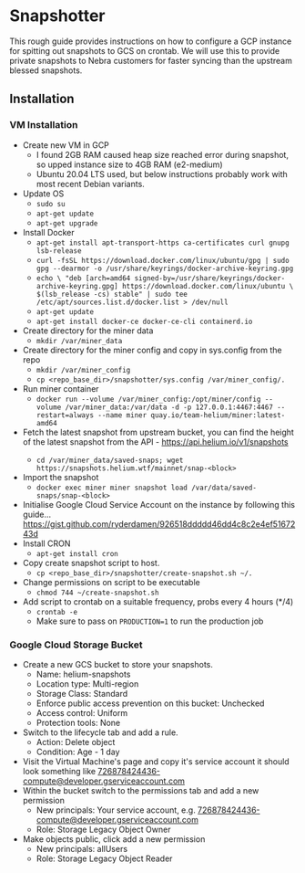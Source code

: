 # Snapshotter

This rough guide provides instructions on how to configure a GCP instance for spitting out snapshots to GCS on crontab. We
will use this to provide private snapshots to Nebra customers for faster syncing than the upstream blessed snapshots.

## Installation
### VM Installation

* Create new VM in GCP
  * I found 2GB RAM caused heap size reached error during snapshot, so upped instance size to 4GB RAM (e2-medium)
  * Ubuntu 20.04 LTS used, but below instructions probably work with most recent Debian variants.
* Update OS
  * `sudo su`
  * `apt-get update`
  * `apt-get upgrade`
* Install Docker
  * `apt-get install apt-transport-https ca-certificates curl gnupg lsb-release`
  * `curl -fsSL https://download.docker.com/linux/ubuntu/gpg | sudo gpg --dearmor -o /usr/share/keyrings/docker-archive-keyring.gpg`
  * `echo \
  "deb [arch=amd64 signed-by=/usr/share/keyrings/docker-archive-keyring.gpg] https://download.docker.com/linux/ubuntu \
  $(lsb_release -cs) stable" | sudo tee /etc/apt/sources.list.d/docker.list > /dev/null`
  * `apt-get update`
  * `apt-get install docker-ce docker-ce-cli containerd.io`
* Create directory for the miner data
  * `mkdir /var/miner_data`
* Create directory for the miner config and copy in sys.config from the repo
  * `mkdir /var/miner_config`
  * `cp <repo_base_dir>/snapshotter/sys.config /var/miner_config/.`
* Run miner container
  * `docker run --volume /var/miner_config:/opt/miner/config --volume /var/miner_data:/var/data -d -p 127.0.0.1:4467:4467 --restart=always --name miner quay.io/team-helium/miner:latest-amd64`
* Fetch the latest snapshot from upstream bucket, you can find the <block> height of the latest snapshot from the API - https://api.helium.io/v1/snapshots
  * `cd /var/miner_data/saved-snaps; wget https://snapshots.helium.wtf/mainnet/snap-<block>`
* Import the snapshot
  * `docker exec miner miner snapshot load /var/data/saved-snaps/snap-<block>`
* Initialise Google Cloud Service Account on the instance by following this guide... https://gist.github.com/ryderdamen/926518ddddd46dd4c8c2e4ef5167243d
* Install CRON
  * `apt-get install cron`
* Copy create snapshot script to host.
  * `cp <repo_base_dir>/snapshotter/create-snapshot.sh ~/.`
* Change permissions on script to be executable
  * `chmod 744 ~/create-snapshot.sh`
* Add script to crontab on a suitable frequency, probs every 4 hours (*/4)
  * `crontab -e`
  * Make sure to pass on `PRODUCTION=1` to run the production job

### Google Cloud Storage Bucket
* Create a new GCS bucket to store your snapshots.
  * Name: helium-snapshots
  * Location type: Multi-region
  * Storage Class: Standard
  * Enforce public access prevention on this bucket: Unchecked
  * Access control: Uniform
  * Protection tools: None
* Switch to the lifecycle tab and add a rule.
  * Action: Delete object
  * Condition: Age - 1 day
* Visit the Virtual Machine's page and copy it's service account it should look something like 726878424436-compute@developer.gserviceaccount.com
* Within the bucket switch to the permissions tab and add a new permission
  * New principals: Your service account, e.g. 726878424436-compute@developer.gserviceaccount.com
  * Role: Storage Legacy Object Owner
* Make objects public, click add a new permission
  * New principals: allUsers
  * Role: Storage Legacy Object Reader

